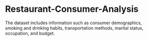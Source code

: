 # Restaurant-Consumer-Analysis
 The dataset includes information such as consumer demographics, smoking and drinking habits, transportation methods, marital status, occupation, and budget. 
